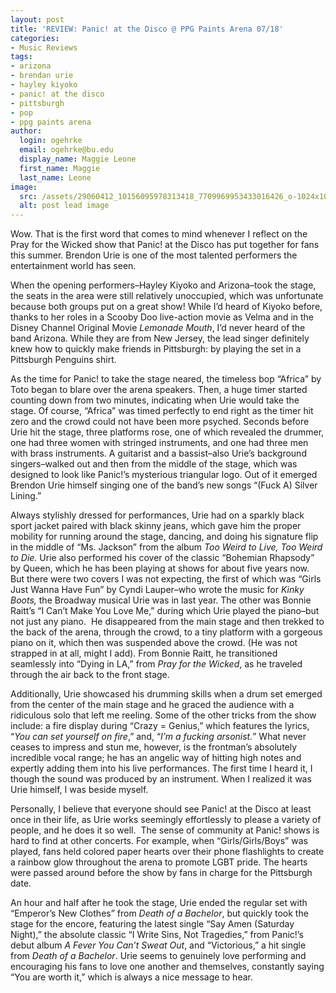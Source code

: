 ```yaml
---
layout: post
title: 'REVIEW: Panic! at the Disco @ PPG Paints Arena 07/18'
categories:
- Music Reviews
tags:
- arizona
- brendan urie
- hayley kiyoko
- panic! at the disco
- pittsburgh
- pop
- ppg paints arena
author:
  login: ogehrke
  email: ogehrke@bu.edu
  display_name: Maggie Leone
  first_name: Maggie
  last_name: Leone
image:
  src: /assets/29060412_10156095978313418_7709969953433016426_o-1024x1024.jpg
  alt: post lead image
---
```

Wow. That is the first word that comes to mind whenever I reflect on the Pray for the Wicked show that Panic! at the Disco has put together for fans this summer. Brendon Urie is one of the most talented performers the entertainment world has seen.

When the opening performers–Hayley Kiyoko and Arizona–took the stage, the seats in the area were still relatively unoccupied, which was unfortunate because both groups put on a great show! While I’d heard of Kiyoko before, thanks to her roles in a Scooby Doo live-action movie as Velma and in the Disney Channel Original Movie _Lemonade Mouth_, I’d never heard of the band Arizona. While they are from New Jersey, the lead singer definitely knew how to quickly make friends in Pittsburgh: by playing the set in a Pittsburgh Penguins shirt.

As the time for Panic! to take the stage neared, the timeless bop “Africa” by Toto began to blare over the arena speakers. Then, a huge timer started counting down from two minutes, indicating when Urie would take the stage. Of course, “Africa” was timed perfectly to end right as the timer hit zero and the crowd could not have been more psyched. Seconds before Urie hit the stage, three platforms rose, one of which revealed the drummer, one had three women with stringed instruments, and one had three men with brass instruments. A guitarist and a bassist–also Urie’s background singers–walked out and then from the middle of the stage, which was designed to look like Panic!’s mysterious triangular logo. Out of it emerged Brendon Urie himself singing one of the band’s new songs “(Fuck A) Silver Lining.”

Always stylishly dressed for performances, Urie had on a sparkly black sport jacket paired with black skinny jeans, which gave him the proper mobility for running around the stage, dancing, and doing his signature flip in the middle of “Ms. Jackson” from the album _Too Weird to Live, Too Weird to Die._ Urie also performed his cover of the classic “Bohemian Rhapsody” by Queen, which he has been playing at shows for about five years now. But there were two covers I was not expecting, the first of which was “Girls Just Wanna Have Fun” by Cyndi Lauper–who wrote the music for _Kinky Boots,_ the Broadway musical Urie was in last year. The other was Bonnie Raitt’s “I Can’t Make You Love Me,” during which Urie played the piano–but not just any piano.  He disappeared from the main stage and then trekked to the back of the arena, through the crowd, to a tiny platform with a gorgeous piano on it, which then was suspended above the crowd. (He was not strapped in at all, might I add). From Bonnie Raitt, he transitioned seamlessly into “Dying in LA,” from _Pray for the Wicked_, as he traveled through the air back to the front stage.

Additionally, Urie showcased his drumming skills when a drum set emerged from the center of the main stage and he graced the audience with a ridiculous solo that left me reeling. Some of the other tricks from the show include: a fire display during “Crazy = Genius,” which features the lyrics, “_You can set yourself on fire_,” and, “_I’m a fucking arsonist._” What never ceases to impress and stun me, however, is the frontman’s absolutely incredible vocal range; he has an angelic way of hitting high notes and expertly adding them into his live performances. The first time I heard it, I though the sound was produced by an instrument. When I realized it was Urie himself, I was beside myself.

Personally, I believe that everyone should see Panic! at the Disco at least once in their life, as Urie works seemingly effortlessly to please a variety of people, and he does it so well.  The sense of community at Panic! shows is hard to find at other concerts. For example, when “Girls/Girls/Boys” was played, fans held colored paper hearts over their phone flashlights to create a rainbow glow throughout the arena to promote LGBT pride. The hearts were passed around before the show by fans in charge for the Pittsburgh date.

An hour and half after he took the stage, Urie ended the regular set with “Emperor’s New Clothes” from _Death of a Bachelor_, but quickly took the stage for the encore, featuring the latest single “Say Amen (Saturday Night),” the absolute classic “I Write Sins, Not Tragedies,” from Panic!’s debut album _A Fever You Can’t Sweat Out_, and “Victorious,” a hit single from _Death of a Bachelor_. Urie seems to genuinely love performing and encouraging his fans to love one another and themselves, constantly saying “You are worth it,” which is always a nice message to hear.